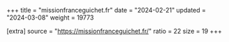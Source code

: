 +++
title = "missionfranceguichet.fr"
date = "2024-02-21"
updated = "2024-03-08"
weight = 19773

[extra]
source = "https://missionfranceguichet.fr/"
ratio = 22
size = 19
+++
